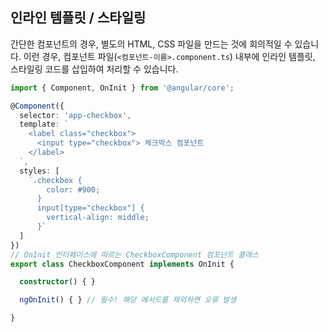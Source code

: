 ## 인라인 템플릿 / 스타일링

간단한 컴포넌트의 경우, 별도의 HTML, CSS 파일을 만드는 것에 회의적일 수 있습니다. 이런 경우, 컴포넌트 파일(`<컴포넌트-이름>.component.ts`) 내부에 인라인 템플릿, 스타일링 코드를 삽입하여 처리할 수 있습니다.

```ts
import { Component, OnInit } from '@angular/core';

@Component({
  selector: 'app-checkbox',
  template: `
    <label class="checkbox">
      <input type="checkbox"> 체크박스 컴포넌트
    </label>
  `,
  styles: [
    `.checkbox {
        color: #900;
      }
      input[type="checkbox"] {
        vertical-align: middle;
      }`
  ]
})
// OnInit 인터페이스에 따르는 CheckboxComponent 컴포넌트 클래스
export class CheckboxComponent implements OnInit {

  constructor() { }

  ngOnInit() { } // 필수! 해당 메서드를 제외하면 오류 발생

}
```
